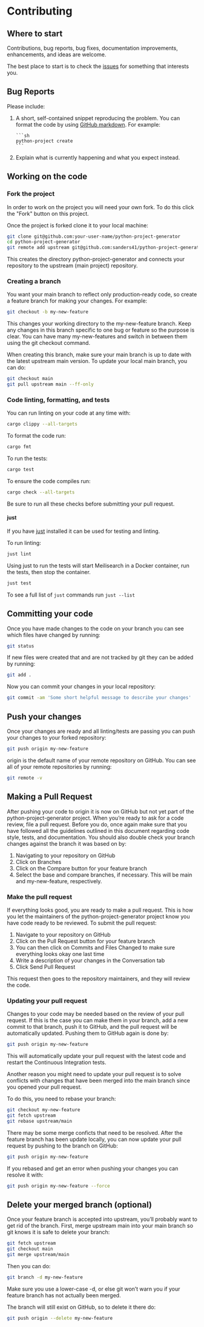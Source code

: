 # Contributing

## Where to start

Contributions, bug reports, bug fixes, documentation improvements, enhancements, and ideas are
welcome.

The best place to start is to check the [issues](https://github.com/sanders41/python-project-generator/issues)
for something that interests you.

## Bug Reports

Please include:

1.  A short, self-contained snippet reproducing the problem. You can format the code by using
    [GitHub markdown](https://docs.github.com/en/free-pro-team@latest/github/writing-on-github). For
    example:

        ```sh
        python-project create
        ```

2.  Explain what is currently happening and what you expect instead.

## Working on the code

### Fork the project

In order to work on the project you will need your own fork. To do this click the "Fork" button on
this project.

Once the project is forked clone it to your local machine:

```sh
git clone git@github.com:your-user-name/python-project-generator
cd python-project-generator
git remote add upstream git@github.com:sanders41/python-project-generator
```

This creates the directory python-project-generator and connects your repository to the upstream (main project)
repository.

### Creating a branch

You want your main branch to reflect only production-ready code, so create a feature branch for
making your changes. For example:

```sh
git checkout -b my-new-feature
```

This changes your working directory to the my-new-feature branch. Keep any changes in this branch
specific to one bug or feature so the purpose is clear. You can have many my-new-features and switch
in between them using the git checkout command.

When creating this branch, make sure your main branch is up to date with the latest upstream
main version. To update your local main branch, you can do:

```sh
git checkout main
git pull upstream main --ff-only
```

### Code linting, formatting, and tests

You can run linting on your code at any time with:

```sh
cargo clippy --all-targets
```

To format the code run:

```sh
cargo fmt
```

To run the tests:

```sh
cargo test
```

To ensure the code compiles run:

```sh
cargo check --all-targets
```

Be sure to run all these checks before submitting your pull request.

#### just

If you have [just](https://github.com/casey/just) installed it can be used for testing and linting.

To run linting:

```sh
just lint
```

Using just to run the tests will start Meilisearch in a Docker container, run the tests, then stop
the container.

```sh
just test
```

To see a full list of `just` commands run `just --list`

## Committing your code

Once you have made changes to the code on your branch you can see which files have changed by running:

```sh
git status
```

If new files were created that and are not tracked by git they can be added by running:

```sh
git add .
```

Now you can commit your changes in your local repository:

```sh
git commit -am 'Some short helpful message to describe your changes'
```

## Push your changes

Once your changes are ready and all linting/tests are passing you can push your changes to your
forked repository:

```sh
git push origin my-new-feature
```

origin is the default name of your remote repository on GitHub. You can see all of your remote
repositories by running:

```sh
git remote -v
```

## Making a Pull Request

After pushing your code to origin it is now on GitHub but not yet part of the python-project-generator project.
When you’re ready to ask for a code review, file a pull request. Before you do, once again make sure
that you have followed all the guidelines outlined in this document regarding code style, tests, and
documentation. You should also double check your branch changes against the branch it was based on by:

1. Navigating to your repository on GitHub
1. Click on Branches
1. Click on the Compare button for your feature branch
1. Select the base and compare branches, if necessary. This will be main and my-new-feature, respectively.

### Make the pull request

If everything looks good, you are ready to make a pull request. This is how you let the maintainers
of the python-project-generator project know you have code ready to be reviewed. To submit the pull request:

1. Navigate to your repository on GitHub
1. Click on the Pull Request button for your feature branch
1. You can then click on Commits and Files Changed to make sure everything looks okay one last time
1. Write a description of your changes in the Conversation tab
1. Click Send Pull Request

This request then goes to the repository maintainers, and they will review the code.

### Updating your pull request

Changes to your code may be needed based on the review of your pull request. If this is the case you
can make them in your branch, add a new commit to that branch, push it to GitHub, and the pull
request will be automatically updated. Pushing them to GitHub again is done by:

```sh
git push origin my-new-feature
```

This will automatically update your pull request with the latest code and restart the Continuous
Integration tests.

Another reason you might need to update your pull request is to solve conflicts with changes that
have been merged into the main branch since you opened your pull request.

To do this, you need to rebase your branch:

```sh
git checkout my-new-feature
git fetch upstream
git rebase upstream/main
```

There may be some merge conficts that need to be resolved. After the feature branch has been update
locally, you can now update your pull request by pushing to the branch on GitHub:

```sh
git push origin my-new-feature
```

If you rebased and get an error when pushing your changes you can resolve it with:

```sh
git push origin my-new-feature --force
```

## Delete your merged branch (optional)

Once your feature branch is accepted into upstream, you’ll probably want to get rid of the branch.
First, merge upstream main into your main branch so git knows it is safe to delete your branch:

```sh
git fetch upstream
git checkout main
git merge upstream/main
```

Then you can do:

```sh
git branch -d my-new-feature
```

Make sure you use a lower-case -d, or else git won’t warn you if your feature branch has not
actually been merged.

The branch will still exist on GitHub, so to delete it there do:

```sh
git push origin --delete my-new-feature
```
